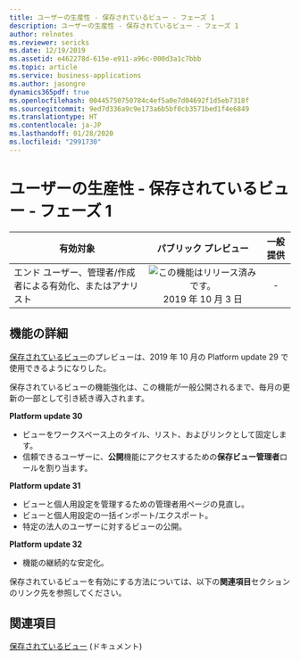 ```yaml
---
title: ユーザーの生産性 - 保存されているビュー - フェーズ 1
description: ユーザーの生産性 - 保存されているビュー - フェーズ 1
author: relnotes
ms.reviewer: sericks
ms.date: 12/19/2019
ms.assetid: e462278d-615e-e911-a96c-000d3a1c7bbb
ms.topic: article
ms.service: business-applications
ms.author: jasongre
dynamics365pdf: true
ms.openlocfilehash: 00445750750784c4ef5a0e7d04692f1d5eb7318f
ms.sourcegitcommit: 9ed7d336a9c9e173a6b5bf0cb3571bed1f4e6849
ms.translationtype: HT
ms.contentlocale: ja-JP
ms.lasthandoff: 01/28/2020
ms.locfileid: "2991730"
---
```

# <a name="user-productivity--saved-views--phase-1"></a>ユーザーの生産性 - 保存されているビュー - フェーズ 1


| 有効対象    |  パブリック プレビュー | 一般提供 | 
| ---------- | :----------: |:----------: |
|エンド ユーザー、管理者/作成者による有効化、またはアナリスト|![この機能はリリース済みです。](/dynamics365-release-plan/media/green-checkmark.png "この機能はリリース済みです。") 2019 年 10 月 3 日| -|






## <a name="feature-details"></a>機能の詳細
<!--feature detail start -->
[保存されているビュー](https://docs.microsoft.com/business-applications-release-notes/April19/dynamics365-finance-operations/saved-views)のプレビューは、2019 年 10 月の Platform update 29 で使用できるようになりした。 

保存されているビューの機能強化は、この機能が一般公開されるまで、毎月の更新の一部として引き続き導入されます。

**Platform update 30**

- ビューをワークスペース上のタイル、リスト、およびリンクとして固定します。
- 信頼できるユーザーに、**公開**機能にアクセスするための**保存ビュー管理者**ロールを割り当ます。

**Platform update 31**

- ビューと個人用設定を管理するための管理者用ページの見直し。
- ビューと個人用設定の一括インポート/エクスポート。
- 特定の法人のユーザーに対するビューの公開。

**Platform update 32**

- 機能の継続的な安定化。 

保存されているビューを有効にする方法については、以下の**関連項目**セクションのリンク先を参照してください。
<!--feature detail end -->










## <a name="see-also"></a>関連項目

[保存されているビュー](https://docs.microsoft.com/dynamics365/fin-ops-core/fin-ops/get-started/saved-views) (ドキュメント)
